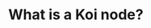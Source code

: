 ---
title: What is a Koi node?
describe: A Koi node is a small amount of software that runs on your computer, connecting you with other computers to create the Koi Network. Anyone can create a Task and use the Koi Network to accomplish those Tasks. You earn KOI tokens based on how many Tasks you participate in. 
layout: front
type: node
parent: four
child: 4
icon: icon4
---